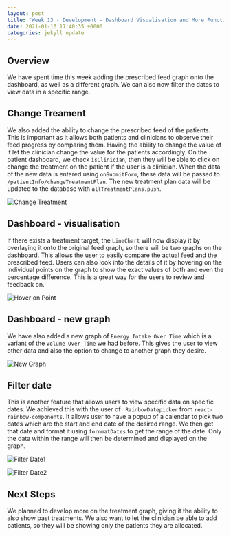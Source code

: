 ```yaml
---
layout: post
title: "Week 13 - Development - Dashboard Visualisation and More Functionalities "
date: 2021-01-16 17:40:35 +0000
categories: jekyll update
---
```


## Overview 

We have spent time this week adding the prescribed feed graph onto the dashboard, as well as a different graph. We can also now filter the dates to view data in a specific range.

## Change Treament

We also added the ability to change the prescribed feed of the patients. This is important as it allows both patients and clinicians to observe their feed progress by comparing them. Having the ability to change the value of it let the clinician change the value for the patients accordingly. On the patient dashboard, we check `isClinician`, then they will be able to click on change the treatment on the patient if the user is a clinician. When the data of the new data is entered using `onSubmitForm`, these data will be passed to `/patientInfo/changeTreatmentPlan`. The new treatment plan data will be updated to the database with `allTreatmentPlans.push`.

![Change Treatment](/Dev-Blog/assets/week13/change_treat.png)


## Dashboard - visualisation

If there exists a treatment target, the `LineChart` will now display it by overlaying it onto the original feed graph, so there will be two graphs on the dashboard. This allows the user to easily compare the actual feed and the prescribed feed. Users can also look into the details of it by hovering on the individual points on the graph to show the exact values of both and even the percentage difference. This is a great way for the users to review and feedback on.

![Hover on Point](/Dev-Blog/assets/week13/hover_point.png)


## Dashboard - new graph

We have also added a new graph of `Energy Intake Over Time` which is a variant of the `Volume Over Time` we had before. This gives the user to view other data and also the option to change to another graph they desire.

![New Graph](/Dev-Blog/assets/week13/new_graph.png)

## Filter date

This is another feature that allows users to view specific data on specific dates. We achieved this with the user of ` RainbowDatepicker` from `react-rainbow-components`. It allows user to have a popup of a calendar to pick two dates which are the start and end date of the desired range. We then get that date and format it using `fornmatDates` to get the range of the date. Only the data within the range will then be determined and displayed on the graph.

![Filter Date1](/Dev-Blog/assets/week13/date.png)

![Filter Date2](/Dev-Blog/assets/week13/date2.png)


## Next Steps

We planned to develop more on the treatment graph, giving it the ability to also show past treatments. We also want to let the clinician be able to add patients, so they will be showing only the patients they are allocated.

